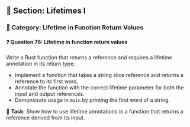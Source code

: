 ## 📘 Section: Lifetimes I  
### 🔹 Category: Lifetime in Function Return Values  
#### ❓ Question 76: Lifetime in function return values

Write a Rust function that returns a reference and requires a lifetime annotation in its return type:

- Implement a function that takes a string slice reference and returns a reference to its first word.
- Annotate the function with the correct lifetime parameter for both the input and output references.
- Demonstrate usage in `main` by printing the first word of a string.

🔧 **Task:** Show how to use lifetime annotations in a function that returns a reference derived from its input.
